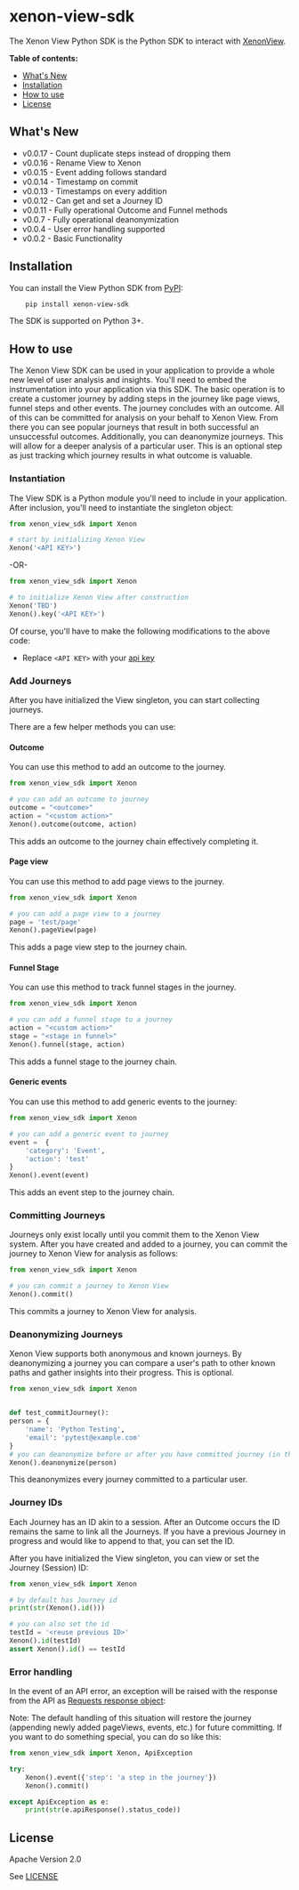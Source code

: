 # xenon-view-sdk

The Xenon View Python SDK is the Python SDK to interact with [XenonView](https://xenonview.com).

**Table of contents:**
* [What's New](#whats-new)
* [Installation](#installation)
* [How to use](#how-to-use)
* [License](#license)

## <a name="whats-new"></a>
## What's New
* v0.0.17 - Count duplicate steps instead of dropping them
* v0.0.16 - Rename View to Xenon
* v0.0.15 - Event adding follows standard
* v0.0.14 - Timestamp on commit
* v0.0.13 - Timestamps on every addition
* v0.0.12 - Can get and set a Journey ID
* v0.0.11 - Fully operational Outcome and Funnel methods
* v0.0.7 - Fully operational deanonymization
* v0.0.4 - User error handling supported
* v0.0.2 - Basic Functionality

## <a name="installation"></a>
## Installation

You can install the View Python SDK from [PyPI](https://pypi.org/project/xenon-view-sdk):

```bash
    pip install xenon-view-sdk
```

The SDK is supported on Python 3+.

## <a name="how-to-use"></a>
## How to use

The Xenon View SDK can be used in your application to provide a whole new level of user analysis and insights. You'll need to embed the instrumentation into your application via this SDK. The basic operation is to create a customer journey by adding steps in the journey like page views, funnel steps and other events. The journey concludes with an outcome. All of this can be committed for analysis on your behalf to Xenon View. From there you can see popular journeys that result in both successful an unsuccessful outcomes. Additionally, you can deanonymize journeys. This will allow for a deeper analysis of a particular user. This is an optional step as just tracking which journey results in what outcome is valuable.   

### Instantiation
The View SDK is a Python module you'll need to include in your application. After inclusion, you'll need to instantiate the singleton object:

```python
from xenon_view_sdk import Xenon

# start by initializing Xenon View
Xenon('<API KEY>')
```

-OR-

```python
from xenon_view_sdk import Xenon

# to initialize Xenon View after construction
Xenon('TBD')
Xenon().key('<API KEY>')
```

Of course, you'll have to make the following modifications to the above code:
- Replace `<API KEY>` with your [api key](https://xenonview.com/api-get)

### Add Journeys
After you have initialized the View singleton, you can start collecting journeys.

There are a few helper methods you can use:
#### Outcome
You can use this method to add an outcome to the journey.

```python
from xenon_view_sdk import Xenon

# you can add an outcome to journey
outcome = "<outcome>"
action = "<custom action>"
Xenon().outcome(outcome, action)
```
This adds an outcome to the journey chain effectively completing it.


#### Page view
You can use this method to add page views to the journey.

```python
from xenon_view_sdk import Xenon

# you can add a page view to a journey
page = 'test/page'
Xenon().pageView(page)
```
This adds a page view step to the journey chain.

#### Funnel Stage
You can use this method to track funnel stages in the journey.

```python
from xenon_view_sdk import Xenon

# you can add a funnel stage to a journey
action = "<custom action>"
stage = "<stage in funnel>"
Xenon().funnel(stage, action)
```
This adds a funnel stage to the journey chain.

#### Generic events
You can use this method to add generic events to the journey:

```python
from xenon_view_sdk import Xenon

# you can add a generic event to journey
event =  {
    'category': 'Event',
    'action': 'test'
}   
Xenon().event(event)
```
This adds an event step to the journey chain.

### Committing Journeys

Journeys only exist locally until you commit them to the Xenon View system. After you have created and added to a journey, you can commit the journey to Xenon View for analysis as follows:

```python
from xenon_view_sdk import Xenon

# you can commit a journey to Xenon View
Xenon().commit()
```
This commits a journey to Xenon View for analysis.

### Deanonymizing Journeys

Xenon View supports both anonymous and known journeys. By deanonymizing a journey you can compare a user's path to other known paths and gather insights into their progress. This is optional.

```python
from xenon_view_sdk import Xenon


def test_commitJourney():
person = {
    'name': 'Python Testing',
    'email': 'pytest@example.com'
}
# you can deanonymize before or after you have committed journey (in this case after):
Xenon().deanonymize(person)
```
This deanonymizes every journey committed to a particular user.


### Journey IDs
Each Journey has an ID akin to a session. After an Outcome occurs the ID remains the same to link all the Journeys. If you have a previous Journey in progress and would like to append to that, you can set the ID.

After you have initialized the View singleton, you can view or set the Journey (Session) ID:

```python
from xenon_view_sdk import Xenon

# by default has Journey id
print(str(Xenon().id()))

# you can also set the id
testId = '<reuse previous ID>'
Xenon().id(testId)
assert Xenon().id() == testId
```

### Error handling
In the event of an API error, an exception will be raised with the response from the API as [Requests response object](https://docs.python-requests.org/en/latest/user/quickstart/#response-content):

Note: The default handling of this situation will restore the journey (appending newly added pageViews, events, etc.) for future committing. If you want to do something special, you can do so like this:

```python
from xenon_view_sdk import Xenon, ApiException

try:
    Xenon().event({'step': 'a step in the journey'})
    Xenon().commit()

except ApiException as e:
    print(str(e.apiResponse().status_code))
```

## <a name="license"></a>
## License 

Apache Version 2.0

See [LICENSE](https://github.com/xenonview-com/view-python-sdk/blob/main/LICENSE)
